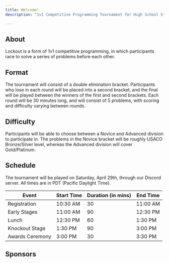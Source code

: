 ```yaml
---
title: Welcome!
description: "1v1 Competitive Programming Tournament for High School Students across the USA."

---
```


## About

Lockout is a form of 1v1 competitive programming, in which participants race to solve a series of problems before each
other.

## Format

The tournament will consist of a double elimination bracket. Participants who lose in each round will be placed into a
second bracket, and the final will be played between the winners of the first and second brackets. Each round will be 30
minutes long, and will consist of 5 problems, with scoring and difficulty varying between rounds.

## Difficulty

Participants will be able to choose between a Novice and Advanced division to participate in. The problems in the Novice
bracket will be roughly USACO Bronze/Silver level, whereas the Advanced division will cover Gold/Platinum.

## Schedule

The tournament will be played on Saturday, April 29th, through our Discord server. All times are in PDT (Pacific Daylight Time).

| Event           | Start Time | Duration (in mins) | End Time |
|-----------------|------------|--------------------|----------|
| Registration    | 10:30 AM   | 30                 | 11:00 AM |
| Early Stages    | 11:00 AM   | 90                 | 12:30 PM |
| Lunch           | 12:30 PM   | 60                 | 1:30 PM  |
| Knockout Stage  | 1:30 PM    | 90                 | 3:00 PM  |
| Awards Ceremony | 3:00 PM    | 30                 | 3:30 PM  |

## Sponsors
